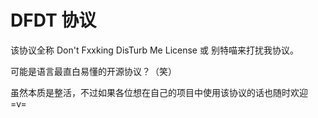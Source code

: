 # DFDT 协议

该协议全称 Don't Fxxking DisTurb Me License 或 别特喵来打扰我协议。

可能是语言最直白易懂的开源协议？（笑）

虽然本质是整活，不过如果各位想在自己的项目中使用该协议的话也随时欢迎 =v=
